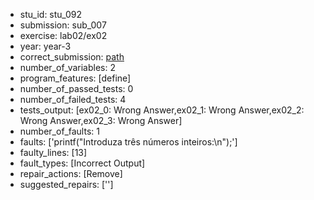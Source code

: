 - stu_id: stu_092	       
- submission: sub_007
- exercise: lab02/ex02
- year: year-3
- correct_submission: [path](https://github.com/pmorvalho/C-Pack-IPAs/blob/main/correct_submissions/year-3/lab02/ex02/ex02-stu_092-sub_005)
- number_of_variables: 2
- program_features: [define] 
- number_of_passed_tests: 0
- number_of_failed_tests: 4
- tests_output: [ex02_0: Wrong Answer,ex02_1: Wrong Answer,ex02_2: Wrong Answer,ex02_3: Wrong Answer]
- number_of_faults: 1
- faults: ['printf("Introduza três números inteiros:\n");']
- faulty_lines: [13]
- fault_types: [Incorrect Output]
- repair_actions: [Remove] 
- suggested_repairs: ['']
